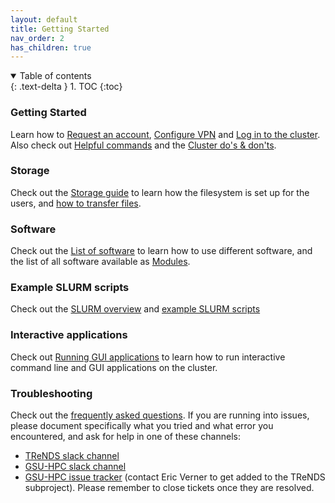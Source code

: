 ```yaml
---
layout: default
title: Getting Started
nav_order: 2
has_children: true
---
```

<details open markdown="block">
  <summary>
    Table of contents
  </summary>
  {: .text-delta }
1. TOC
{:toc}
</details>

### Getting Started

Learn how to [Request an account](Request_an_account),
[Configure VPN](Configure_VPN) and [Log in to the
cluster](Log_in_to_the_cluster). Also check out [Helpful
commands](Helpful_commands) and the [Cluster do's &
don'ts](Cluster_do's_&_don'ts).

### Storage

Check out the [Storage guide](Storage_guide) to learn how the
filesystem is set up for the users, and [how to transfer
files](Storage_file_transfer).

### Software

Check out the [List of software](List_of_software) to learn
how to use different software, and the list of all software available as
[Modules](Modules).

### Example SLURM scripts

Check out the [SLURM overview](SLURM_overview) and
[example SLURM scripts](Example_SLURM_scripts)

### Interactive applications

Check out [Running GUI applications](Running_GUI_applications#Method_2_.28via_interactive_mode.29)
to learn how to run interactive command line and GUI applications on the
cluster.

### Troubleshooting

Check out the [frequently asked
questions](FAQ). If you are
running into issues, please document specifically what you tried and
what error you encountered, and ask for help in one of these channels:

-   [TReNDS slack channel](http://trendscenter.slack.com/#hpc-tips)
-   [GSU-HPC slack channel](https://gsu-hpc.slack.com/)
-   [GSU-HPC issue tracker](https://hydra.rs.gsu.edu/) (contact Eric Verner
    <everner> to get added to the TReNDS subproject). Please remember to
    close tickets once they are resolved.